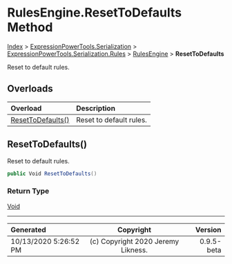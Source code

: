 ﻿# RulesEngine.ResetToDefaults Method

[Index](../index.md) > [ExpressionPowerTools.Serialization](ExpressionPowerTools.Serialization.a.md) > [ExpressionPowerTools.Serialization.Rules](ExpressionPowerTools.Serialization.Rules.n.md) > [RulesEngine](ExpressionPowerTools.Serialization.Rules.RulesEngine.cs.md) > **ResetToDefaults**

Reset to default rules.

## Overloads

| Overload | Description |
| :-- | :-- |
| [ResetToDefaults()](#resettodefaults) | Reset to default rules. |
## ResetToDefaults()

Reset to default rules.

```csharp
public Void ResetToDefaults()
```

### Return Type

 [Void](https://docs.microsoft.com/dotnet/api/system.void) 



---

| Generated | Copyright | Version |
| :-- | :-: | --: |
| 10/13/2020 5:26:52 PM | (c) Copyright 2020 Jeremy Likness. | 0.9.5-beta |
